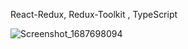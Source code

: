 React-Redux, Redux-Toolkit , TypeScript


![Screenshot_1687698094](https://github.com/soumen321/ShopingCartDemo/assets/2536037/e22b806b-2b44-4a17-b410-5ab2c930265c)
